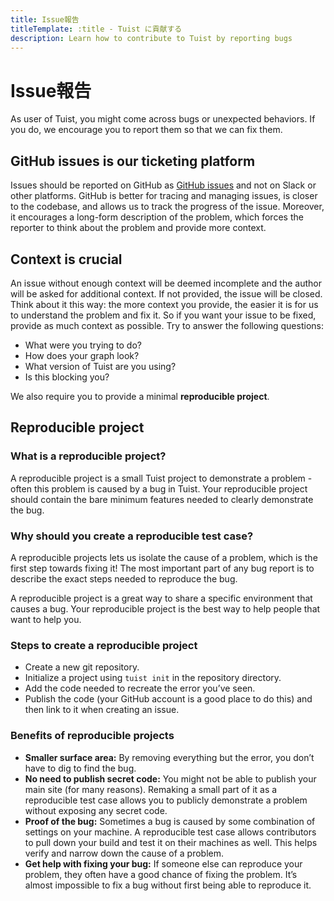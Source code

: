 ```yaml
---
title: Issue報告
titleTemplate: :title - Tuist に貢献する
description: Learn how to contribute to Tuist by reporting bugs
---
```


<h1 id="issue-reporting">Issue報告</h1>

As user of Tuist, you might come across bugs or unexpected behaviors.
If you do, we encourage you to report them so that we can fix them.

<h2 id="github-issues-is-our-ticketing-platform">GitHub issues is our ticketing platform</h2>

Issues should be reported on GitHub as [GitHub issues](https://github.com/tuist/tuist/issues) and not on Slack or other platforms. GitHub is better for tracing and managing issues, is closer to the codebase, and allows us to track the progress of the issue. Moreover, it encourages a long-form description of the problem, which forces the reporter to think about the problem and provide more context.

<h2 id="context-is-crucial">Context is crucial</h2>

An issue without enough context will be deemed incomplete and the author will be asked for additional context. If not provided, the issue will be closed. Think about it this way: the more context you provide, the easier it is for us to understand the problem and fix it. So if you want your issue to be fixed, provide as much context as possible. Try to answer the following questions:

- What were you trying to do?
- How does your graph look?
- What version of Tuist are you using?
- Is this blocking you?

We also require you to provide a minimal **reproducible project**.

<h2 id="reproducible-project">Reproducible project</h2>

<h3 id="what-is-a-reproducible-project">What is a reproducible project?</h3>

A reproducible project is a small Tuist project to demonstrate a problem - often this problem is caused by a bug in Tuist. Your reproducible project should contain the bare minimum features needed to clearly demonstrate the bug.

<h3 id="why-should-you-create-a-reproducible-test-case">Why should you create a reproducible test case?</h3>

A reproducible projects lets us isolate the cause of a problem, which is the first step towards fixing it! The most important part of any bug report is to describe the exact steps needed to reproduce the bug.

A reproducible project is a great way to share a specific environment that causes a bug. Your reproducible project is the best way to help people that want to help you.

<h3 id="steps-to-create-a-reproducible-project">Steps to create a reproducible project</h3>

- Create a new git repository.
- Initialize a project using `tuist init` in the repository directory.
- Add the code needed to recreate the error you’ve seen.
- Publish the code (your GitHub account is a good place to do this) and then link to it when creating an issue.

<h3 id="benefits-of-reproducible-projects">Benefits of reproducible projects</h3>

- **Smaller surface area:** By removing everything but the error, you don’t have to dig to find the bug.
- **No need to publish secret code:** You might not be able to publish your main site (for many reasons). Remaking a small part of it as a reproducible test case allows you to publicly demonstrate a problem without exposing any secret code.
- **Proof of the bug:** Sometimes a bug is caused by some combination of settings on your machine. A reproducible test case allows contributors to pull down your build and test it on their machines as well. This helps verify and narrow down the cause of a problem.
- **Get help with fixing your bug:** If someone else can reproduce your problem, they often have a good chance of fixing the problem. It’s almost impossible to fix a bug without first being able to reproduce it.

